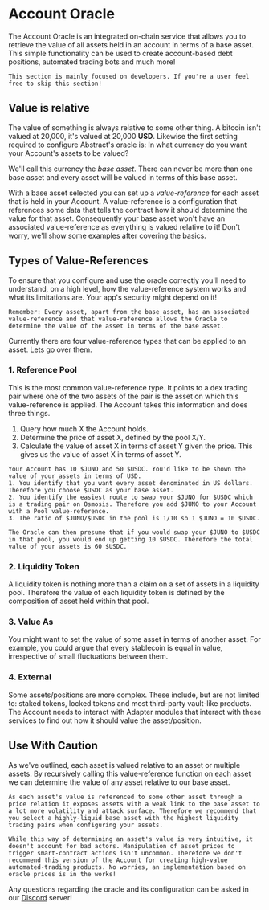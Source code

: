# Account Oracle

The Account Oracle is an integrated on-chain service that allows you to retrieve the value of all assets held in an account in terms of a base asset. This simple functionality can be used to create account-based debt positions, automated trading bots and much more!

```admonish info
This section is mainly focused on developers. If you're a user feel free to skip this section!
```

## Value is relative

The value of something is always relative to some other thing. A bitcoin isn't valued at 20,000, it's valued at 20,000 **USD**. Likewise the first setting required to configure Abstract's oracle is: In what currency do you want your Account's assets to be valued?

We'll call this currency the *base asset*. There can never be more than one base asset and every asset will be valued in terms of this base asset.

With a base asset selected you can set up a *value-reference* for each asset that is held in your Account. A value-reference is a configuration that references some data that tells the contract how it should determine the value for that asset. Consequently your base asset won't have an associated value-reference as everything is valued relative to it! Don't worry, we'll show some examples after covering the basics.

## Types of Value-References

To ensure that you configure and use the oracle correctly you'll need to understand, on a high level, how the value-reference system works and what its limitations are. Your app's security might depend on it!

```admonish hint
Remember: Every asset, apart from the base asset, has an associated value-reference and that value-reference allows the Oracle to determine the value of the asset in terms of the base asset.
```

Currently there are four value-reference types that can be applied to an asset. Lets go over them.

### **1. Reference Pool**

This is the most common value-reference type. It points to a dex trading pair where one of the two assets of the pair is the asset on which this value-reference is applied. The Account takes this information and does three things.

1. Query how much X the Account holds.
2. Determine the price of asset X, defined by the pool X/Y.
3. Calculate the value of asset X in terms of asset Y given the price.
This gives us the value of asset X in terms of asset Y.

```admonish example
Your Account has 10 $JUNO and 50 $USDC. You'd like to be shown the value of your assets in terms of USD.
1. You identify that you want every asset denominated in US dollars. Therefore you choose $USDC as your base asset.
2. You identify the easiest route to swap your $JUNO for $USDC which is a trading pair on Osmosis. Therefore you add $JUNO to your Account with a Pool value-reference.
3. The ratio of $JUNO/$USDC in the pool is 1/10 so 1 $JUNO = 10 $USDC.

The Oracle can then presume that if you would swap your $JUNO to $USDC in that pool, you would end up getting 10 $USDC. Therefore the total value of your assets is 60 $USDC.
```

### **2. Liquidity Token**

A liquidity token is nothing more than a claim on a set of assets in a liquidity pool. Therefore the value of each liquidity token is defined by the composition of asset held within that pool.

### **3. Value As**

You might want to set the value of some asset in terms of another asset. For example, you could argue that every stablecoin is equal in value, irrespective of small fluctuations between them.

### **4. External**

Some assets/positions are more complex. These include, but are not limited to: staked tokens, locked tokens and most third-party vault-like products. The Account needs to interact with Adapter modules that interact with these services to find out how it should value the asset/position.

## Use With Caution

As we've outlined, each asset is valued relative to an asset or multiple assets. By recursively calling this value-reference function on each asset we can determine the value of any asset relative to our base asset.

```admonish warning
As each asset's value is referenced to some other asset through a price relation it exposes assets with a weak link to the base asset to a lot more volatility and attack surface. Therefore we recommend that you select a highly-liquid base asset with the highest liquidity trading pairs when configuring your assets.
```

```admonish danger
While this way of determining an asset's value is very intuitive, it doesn't account for bad actors. Manipulation of asset prices to trigger smart-contract actions isn't uncommon. Therefore we don't recommend this version of the Account for creating high-value automated-trading products. No worries, an implementation based on oracle prices is in the works!
```

Any questions regarding the oracle and its configuration can be asked in our [Discord](https://discord.com/invite/uch3Tq3aym) server!
